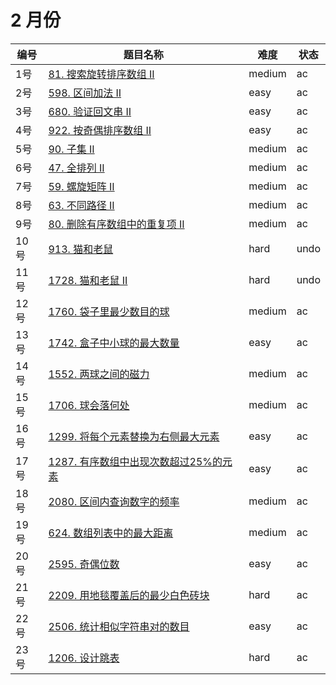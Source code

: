 # 2 月份

**编号**|**题目名称**|**难度**|**状态**
--------|------------|--------|--------
1号|[81. 搜索旋转排序数组 II](./第1题%2081.%20搜索旋转排序数组%20II)|medium|ac
2号|[598. 区间加法 II](./第2题%20598.%20区间加法%20II)|easy|ac
3号|[680. 验证回文串 II](./第3题%20680.%20验证回文串%20II)|easy|ac
4号|[922. 按奇偶排序数组 II](./第4题%20922.%20按奇偶排序数组%20II)|easy|ac
5号|[90. 子集 II](./第5题%2090.%20子集%20II)|medium|ac
6号|[47. 全排列 II](./第6题%2047.%20全排列%20II)|medium|ac
7号|[59. 螺旋矩阵 II](./第7题%2059.%20螺旋矩阵%20II)|medium|ac
8号|[63. 不同路径 II](./第8题%2063.%20不同路径%20II)|medium|ac
9号|[80. 删除有序数组中的重复项 II](./第8题%2080.%20删除有序数组中的重复项%20II)|medium|ac
10号|[913. 猫和老鼠](./第10题%20913.%20猫和老鼠)|hard|undo
11号|[1728. 猫和老鼠 II](./第11题%201728.%20猫和老鼠%20II)|hard|undo
12号|[1760. 袋子里最少数目的球](./第12题%201760.%20袋子里最少数目的球)|medium|ac
13号|[1742. 盒子中小球的最大数量](./第13题%201742.%20盒子中小球的最大数量)|easy|ac
14号|[1552. 两球之间的磁力](./第14题%201552.%20两球之间的磁力)|medium|ac
15号|[1706. 球会落何处](./第15题%201706.%20球会落何处)|medium|ac
16号|[1299. 将每个元素替换为右侧最大元素](./第16题%201299.%20将每个元素替换为右侧最大元素)|easy|ac
17号|[1287. 有序数组中出现次数超过25%的元素](./第17题%201287.%20有序数组中出现次数超过25%的元素)|easy|ac
18号|[2080. 区间内查询数字的频率](./第18题%202080.%20区间内查询数字的频率)|medium|ac
19号|[624. 数组列表中的最大距离](./第19题%20624.%20数组列表中的最大距离)|medium|ac
20号|[2595. 奇偶位数](./第20题%202595.%20奇偶位数)|easy|ac
21号|[2209. 用地毯覆盖后的最少白色砖块](./第21题%202209.%20用地毯覆盖后的最少白色砖块)|hard|ac
22号|[2506. 统计相似字符串对的数目](./第22题%202506.%20统计相似字符串对的数目)|easy|ac
23号|[1206. 设计跳表](./第23题%201206.%20设计跳表)|hard|ac
